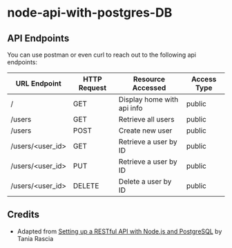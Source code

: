 # node-api-with-postgres-DB

## API Endpoints
You can use postman or even curl to reach out to the following api endpoints:

URL Endpoint	|               HTTP Request   | Resource Accessed | Access Type|
----------------|-----------------|-------------|------------------
/   |      GET	| Display home with api info | public
/users   |      GET	| Retrieve all users| public
/users	  |     POST	| Create new user | public
/users/<user_id>            |  	GET	    | Retrieve a user by ID | public
/users/<user_id>            |  	PUT	    | Retrieve a user by ID | public
/users/<user_id>            |  	DELETE	    | Delete a user by ID | public

## Credits 
- Adapted from [Setting up a RESTful API with Node.js and PostgreSQL](https://blog.logrocket.com/setting-up-a-restful-api-with-node-js-and-postgresql-d96d6fc892d8) by Tania Rascia